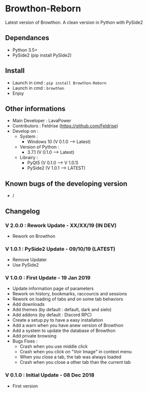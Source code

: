 # Browthon-Reborn

Latest version of Browthon. A clean version in Python with PySide2

## Dependances

- Python 3.5+
- PySide2 (pip install PySide2)

## Install

- Launch in cmd : `pip install Browthon-Reborn`
- Launch in cmd : `browthon`
- Enjoy

## Other informations

- Main Developer : LavaPower
- Contributors : Feldrise (https://github.com/Feldrise)
- Develop on :
  - System :
    - Windows 10 (V 0.1.0 --> Latest)
  - Version of Python :
    - 3.7.1 (V 0.1.0 --> Latest)
  - Librairy :
    - PyQt5 (V 0.1.0 --> V 1.0.1)
    - PySide2 (V 1.0.1 --> LATEST)

## Known bugs of the developing version

- /

## Changelog

### V 2.0.0 : Rework Update - XX/XX/19 (IN DEV)

- Rework on Browthon

### V 1.0.1 : PySide2 Update - 09/10/19 (LATEST)

- Remove Updater
- Use PySide2

### V 1.0.0 : First Update - 19 Jan 2019

- Update information page of parameters
- Rework on history, bookmarks, raccourcis and sessions
- Rework on loading of tabs and on some tab behaviors
- Add downloads
- Add themes (by default : default, dark and sielo)
- Add addons (by default : Discord RPC)
- Create a setup.py to have a easy installation
- Add a warn when you have  anew version of Browthon
- Add a system to update the database of Browthon
- Add private browsing
- Bugs Fixes : 
  - Crash when you use middle click
  - Crash when you click on "Voir Image" in context menu
  - When you close a tab, the tab was always loaded
  - Crash when you close a other tab than the current tab
  

### V 0.1.0 : Initial Update - 08 Dec 2018

- First version